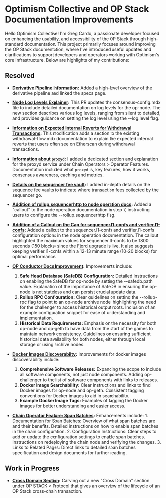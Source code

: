 # Optimism Collective and OP Stack Documentation Improvements

Hello Optimism Collective! I'm Greg Cardo, a passionate developer focused on enhancing the usability, and accessibility of the OP Stack through high-standard documentation. This project primarily focuses around improving the OP Stack documentation, where I've introduced useful updates and clarifications to support developers and operators working with Optimism's core infrastructure. Below are highlights of my contributions:

## Resolved

* **[Derivative Pipeline Information](https://github.com/ethereum-optimism/docs/pull/805/files):** Added a high-level overview of the derivative pipeline and linked the specs page.

* **[Node Log Levels Explainer](https://github.com/ethereum-optimism/docs/pull/779/files):** This PR updates the consensus-config.mdx file to include detailed documentation on log levels for the op-node. The new section describes various log levels, ranging from silent to detailed, and provides guidance on setting the log level using the --log.level flag.

* **[Information on Expected Internal Reverts for Withdrawal Transactions](https://github.com/ethereum-optimism/docs/pull/853/files):** This modification adds a section to the existing withdrawal-flow.mdx documentation to explain the expected internal reverts that users often see on Etherscan during withdrawal transactions.

* **[Information about `proxyd`](https://github.com/ethereum-optimism/docs/pull/857/files):** I added a dedicated section and explanation for the proxyd service under Chain Operators > Operator Features. Documentation included what `proxyd` is, key features, how it works, consensus awareness, caching and metrics.

* **[Details on the sequencer fee vault](https://github.com/ethereum-optimism/docs/pull/858/files):** I added in-depth details on the sequence fee vaults to indicate where transaction fees collected by the sequencer go.

* **[Addition of rollup.sequencerhttp to node operation docs](https://github.com/ethereum-optimism/docs/pull/865/files):** Added a "callout" to the node operation documentation in step 7, instructing users to configure the --rollup.sequencerhttp flag.

* **[Addition of a Callout on the Cap for sequencer.l1-confs and verifier.l1-confs](https://github.com/ethereum-optimism/docs/pull/866/files):** Added a callout to the sequencer.l1-confs and verifier.l1-confs configuration options in the node operation documentation. The callout highlighted the maximum values for sequencer.l1-confs to be 1800 seconds (150 blocks) since the Fjord upgrade is live. It also suggests keeping verifier.l1-confs within a 12-13 minute range (10-20 blocks) for optimal performance.

* **[OP Conductor Docs Improvement](https://github.com/ethereum-optimism/docs/pull/796/files):** Improvements include:
  1. **Safe Head Database (SafeDB) Configuration:** Detailed instructions on enabling the SafeDB for op-node by setting the --safedb.path value. Explanation of the importance of SafeDB in ensuring the op-node is not stateless and can persist crucial update data.
  2. **Rollup RPC Configuration:** Clear guidelines on setting the --rollup-rpc flag to point to an op-node archive node, highlighting the need for the challenger to access historical output roots. Inclusion of an example configuration snippet for ease of understanding and implementation.
  3. **Historical Data Requirements:** Emphasis on the necessity for both op-node and op-geth to have data from the start of the games to maintain network consistency. Guidelines on ensuring sufficient historical data availability for both nodes, either through local storage or using archive nodes.

* **[Docker Images Discoverabilty](https://github.com/ethereum-optimism/docs/pull/809/files):** Improvements for docker images discoverability include:
  1. **Comprehensive Software Releases:** Expanding the scope to include all software components, not just node components. Adding op-challenger to the list of software components with links to releases.
  2. **Docker Image Searchability:** Clear instructions and links to find Docker images for op-node and op-geth. Consistent tagging conventions for Docker images to aid in searchability.
  3. **Example Docker Image Tags:** Examples of tagging the Docker images for better understanding and easier access.

* **[Chain Operator Feature: Span Batches](https://github.com/ethereum-optimism/docs/pull/823/files):** Enhancements include: 1. Documentation for Span Batches: Overview of what span batches are and their benefits. Detailed instructions on how to enable span batches in the chain configuration. 2. Configuration Instructions: Clear steps to add or update the configuration settings to enable span batches. Instructions on redeploying the chain node and verifying the changes. 3. Links to Related Pages: Direct links to detailed span batches specification and design documents for further reading.

## Work in Progress

* **[Cross Domain Section](https://github.com/ethereum-optimism/docs/pull/876/files):** Carving out a new "Cross Domain" section under OP STACK > Protocol that gives an overview of the lifecycle of an OP Stack cross-chain transaction.

